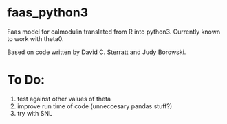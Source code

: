 # faas_python3

Faas model for calmodulin translated from R into python3. Currently known to work with theta0.

Based on code written by David C. Sterratt and Judy Borowski.

# To Do:
1. test against other values of theta
2. improve run time of code (unneccesary pandas stuff?)
3. try with SNL
